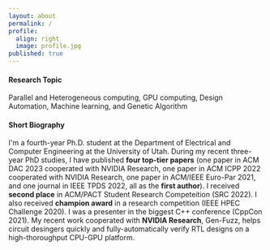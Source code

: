 ```yaml
---
layout: about
permalink: /
profile:
  align: right
  image: profile.jpg
published: true
---
```


#### Research Topic
Parallel and Heterogeneous computing, GPU computing, Design Automation, Machine learning, and Genetic Algorithm 
#### Short Biography
I'm a fourth-year Ph.D. student at the Department of Electrical and Computer Engineering at the University of Utah.
During my recent three-year PhD studies, I have published **four top-tier papers** (one paper in ACM DAC 2023 cooperated with NVIDIA Research, one paper in ACM ICPP 2022 cooperated with NVIDIA Research, one paper in ACM/IEEE Euro-Par 2021, and one journal in IEEE TPDS 2022, all as the **first author**). I received **second place** in ACM/PACT Student Research Competeition (SRC 2022). I also received **champion award** in a research competition (IEEE HPEC Challenge 2020). I was a presenter in the biggest C++ conference (CppCon 2021). My recent work cooperated with **NVIDIA Research**, Gen-Fuzz, helps circuit desingers quickly and fully-automatically verify RTL designs on a high-thoroughput CPU-GPU platform.
